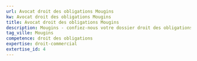 ```yaml
---
url: Avocat droit des obligations Mougins
kw: Avocat droit des obligations Mougins
title: Avocat droit des obligations Mougins
description: Mougins - confiez-nous votre dossier droit des obligations
tag_ville: Mougins
competence: droit des obligations
expertise: droit-commercial
extertise_id: 4
---
```

